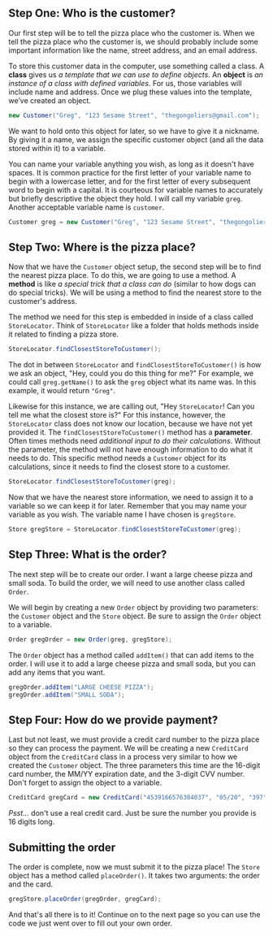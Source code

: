 ## Step One: Who is the customer?
Our first step will be to tell the pizza place who the customer is.  When we tell the pizza place who the customer is, we should probably include some important information like the name, street address, and an email address.

To store this customer data in the computer, use something called a class.  A **class** gives us *a template that we can use to define objects*.  An **object** is *an instance of a class with defined variables*.  For us, those variables will include name and address.  Once we plug these values into the template, we’ve created an object.

````java
new Customer("Greg", "123 Sesame Street", "thegongoliers@gmail.com");
````

We want to hold onto this object for later, so we have to give it a nickname.  By giving it a name, we assign the specific customer object (and all the data stored within it) to a variable.

You can name your variable anything you wish, as long as it doesn't have spaces.  It is common practice for the first letter of your variable name to begin with a lowercase letter, and for the first letter of every subsequent word to begin with a capital.  It is courteous for variable names to accurately but briefly descriptive the object they hold.  I will call my variable `greg`.  Another acceptable variable name is `customer`.

````java
Customer greg = new Customer("Greg", "123 Sesame Street", "thegongoliers@gmail.com");
````

## Step Two: Where is the pizza place?
Now that we have the `Customer` object setup, the second step will be to find the nearest pizza place.  To do this, we are going to use a method.  A **method** is like *a special trick that a class can do* (similar to how dogs can do special tricks).  We will be using a method to find the nearest store to the customer's address.

The method we need for this step is embedded in inside of a class called `StoreLocator`.  Think of `StoreLocator` like a folder that holds methods inside it related to finding a pizza store.

````java
StoreLocator.findClosestStoreToCustomer();
````

The dot in between `StoreLocator` and `findClosestStoreToCustomer()` is how we ask an object, "Hey, could you do this thing for me?"  For example, we could call `greg.getName()` to ask the `greg` object what its name was.  In this example, it would return `"Greg"`.

Likewise for this instance, we are calling out, "Hey `StoreLocator`!  Can you tell me what the closest store is?"  For this instance, however, the `StoreLocator` class does not know our location, because we have not yet provided it.  The `findClosestStoreToCustomer()` method has a **parameter**.  Often times methods need *additional input to do their calculations*.  Without the parameter, the method will not have enough information to do what it needs to do.  This specific method needs a `Customer` object for its calculations, since it needs to find the closest store to a customer.

````java
StoreLocator.findClosestStoreToCustomer(greg);
````

Now that we have the nearest store information, we need to assign it to a variable so we can keep it for later.  Remember that you may name your variable as you wish.  The variable name I have chosen is `gregStore`.

````java
Store gregStore = StoreLocator.findClosestStoreToCustomer(greg);
````

## Step Three: What is the order?
The next step will be to create our order.  I want a large cheese pizza and small soda.  To build the order, we will need to use another class called `Order`.

We will begin by creating a new `Order` object by providing two parameters: the `Customer` object and the `Store` object.  Be sure to assign the `Order` object to a variable.

````java
Order gregOrder = new Order(greg, gregStore);
````

The `Order` object has a method called `addItem()` that can add items to the order.  I will use it to add a large cheese pizza and small soda, but you can add any items that you want.

````java
gregOrder.addItem("LARGE CHEESE PIZZA");
gregOrder.addItem("SMALL SODA");
````

## Step Four: How do we provide payment?
Last but not least, we must provide a credit card number to the pizza place so they can process the payment.  We will be creating a new `CreditCard` object from the `CreditCard` class in a process very similar to how we created the `Customer` object.  The three parameters this time are the 16-digit card number, the MM/YY expiration date, and the 3-digit CVV number.  Don't forget to assign the object to a variable.

````java
CreditCard gregCard = new CreditCard("4539166576384037", "05/20", "397");
````

*Psst...* don't use a real credit card.  Just be sure the number you provide is 16 digits long.

## Submitting the order
The order is complete, now we must submit it to the pizza place!  The `Store` object has a method called `placeOrder()`.  It takes two arguments: the order and the card.

````java
gregStore.placeOrder(gregOrder, gregCard);
````

And that's all there is to it!  Continue on to the next page so you can use the code we just went over to fill out your own order.
